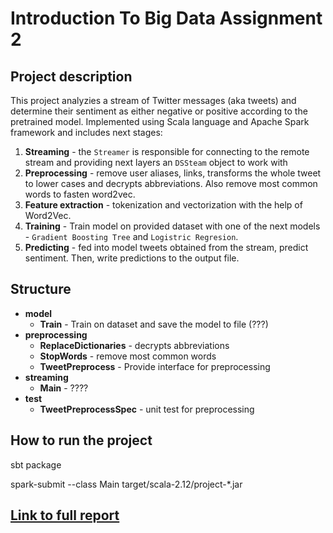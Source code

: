 # Introduction To Big Data Assignment 2

## Project description
This project analyzies a stream of Twitter messages (aka tweets) and determine their sentiment as either negative or positive according to the pretrained model. Implemented using Scala language and Apache Spark framework and includes next stages:

1. **Streaming** - the `Streamer` is responsible for connecting to the remote stream and providing next layers an `DSSteam` object to work with  
2. **Preprocessing** - remove user aliases, links, transforms the whole tweet to lower cases and decrypts abbreviations. Also remove most common words to fasten word2vec.
3. **Feature extraction** - tokenization and vectorization with the help of Word2Vec.
4. **Training** - Train model on provided dataset with one of the next models - `Gradient Boosting Tree` and `Logistric Regresion`.
5. **Predicting** - fed into model tweets obtained from the stream, predict sentiment. Then, write predictions to the output file.

## Structure
- **model**
    - **Train** - Train on dataset and save the model to file (???)
- **preprocessing**
    - **ReplaceDictionaries** - decrypts abbreviations
    - **StopWords** - remove most common words
    - **TweetPreprocess** - Provide interface for preprocessing
- **streaming**
    - **Main** - ????
- **test**
    - **TweetPreprocessSpec** - unit test for preprocessing

## How to run the project

sbt package

spark-submit --class Main target/scala-2.12/project-*.jar

## [Link to full report](https://hackmd.io/PWzJJy3cSWiIVeA2-PBuSA)
